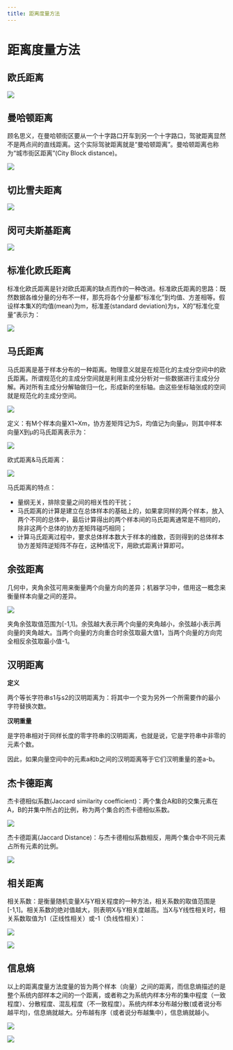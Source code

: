 ```yaml
---
title: 距离度量方法
---
```

# 距离度量方法

## 欧氏距离

![](http://markdocpicture.oss-cn-hangzhou.aliyuncs.com/18-4-25/63284363.jpg)

## 曼哈顿距离

顾名思义，在曼哈顿街区要从一个十字路口开车到另一个十字路口，驾驶距离显然不是两点间的直线距离。这个实际驾驶距离就是“曼哈顿距离”。曼哈顿距离也称为“城市街区距离”(City Block distance)。

![](http://markdocpicture.oss-cn-hangzhou.aliyuncs.com/18-4-25/57610462.jpg)

## 切比雪夫距离 

![](http://markdocpicture.oss-cn-hangzhou.aliyuncs.com/18-4-25/50955332.jpg)

## 闵可夫斯基距离

![](http://markdocpicture.oss-cn-hangzhou.aliyuncs.com/18-4-25/15465424.jpg)



## 标准化欧氏距离

 标准化欧氏距离是针对欧氏距离的缺点而作的一种改进。标准欧氏距离的思路：既然数据各维分量的分布不一样，那先将各个分量都“标准化”到均值、方差相等。假设样本集X的均值(mean)为m，标准差(standard deviation)为s，X的“标准化变量”表示为：

![](http://markdocpicture.oss-cn-hangzhou.aliyuncs.com/18-4-25/21073147.jpg)

## 马氏距离

马氏距离是基于样本分布的一种距离。物理意义就是在规范化的主成分空间中的欧氏距离。所谓规范化的主成分空间就是利用主成分分析对一些数据进行主成分分解。再对所有主成分分解轴做归一化，形成新的坐标轴。由这些坐标轴张成的空间就是规范化的主成分空间。

![](http://markdocpicture.oss-cn-hangzhou.aliyuncs.com/18-4-25/74192165.jpg)

定义：有M个样本向量X1~Xm，协方差矩阵记为S，均值记为向量μ，则其中样本向量X到μ的马氏距离表示为：

![](http://markdocpicture.oss-cn-hangzhou.aliyuncs.com/18-4-25/3898023.jpg)

欧式距离&马氏距离：

![](http://markdocpicture.oss-cn-hangzhou.aliyuncs.com/18-4-25/75224379.jpg)

马氏距离的特点：

- 量纲无关，排除变量之间的相关性的干扰；
- 马氏距离的计算是建立在总体样本的基础上的，如果拿同样的两个样本，放入两个不同的总体中，最后计算得出的两个样本间的马氏距离通常是不相同的，除非这两个总体的协方差矩阵碰巧相同；
- 计算马氏距离过程中，要求总体样本数大于样本的维数，否则得到的总体样本协方差矩阵逆矩阵不存在，这种情况下，用欧式距离计算即可。

## 余弦距离

几何中，夹角余弦可用来衡量两个向量方向的差异；机器学习中，借用这一概念来衡量样本向量之间的差异。

![](http://markdocpicture.oss-cn-hangzhou.aliyuncs.com/18-4-25/28630560.jpg)

夹角余弦取值范围为[-1,1]。余弦越大表示两个向量的夹角越小，余弦越小表示两向量的夹角越大。当两个向量的方向重合时余弦取最大值1，当两个向量的方向完全相反余弦取最小值-1。

## 汉明距离

**定义**

两个等长字符串s1与s2的汉明距离为：将其中一个变为另外一个所需要作的最小字符替换次数。

**汉明重量**

是字符串相对于同样长度的零字符串的汉明距离，也就是说，它是字符串中非零的元素个数。

因此，如果向量空间中的元素a和b之间的汉明距离等于它们汉明重量的差a-b。

## 杰卡德距离

杰卡德相似系数(Jaccard similarity coefficient)：两个集合A和B的交集元素在A，B的并集中所占的比例，称为两个集合的杰卡德相似系数。

![](http://markdocpicture.oss-cn-hangzhou.aliyuncs.com/18-4-25/87204442.jpg)

杰卡德距离(Jaccard Distance)：与杰卡德相似系数相反，用两个集合中不同元素占所有元素的比例。

![](http://markdocpicture.oss-cn-hangzhou.aliyuncs.com/18-4-25/68075464.jpg)

## 相关距离

相关系数：是衡量随机变量X与Y相关程度的一种方法，相关系数的取值范围是[-1,1]。相关系数的绝对值越大，则表明X与Y相关度越高。当X与Y线性相关时，相关系数取值为1（正线性相关）或-1（负线性相关）：

![](http://markdocpicture.oss-cn-hangzhou.aliyuncs.com/18-4-25/31652565.jpg)

![](http://markdocpicture.oss-cn-hangzhou.aliyuncs.com/18-4-25/11932958.jpg)

##  信息熵

 以上的距离度量方法度量的皆为两个样本（向量）之间的距离，而信息熵描述的是整个系统内部样本之间的一个距离，或者称之为系统内样本分布的集中程度（一致程度）、分散程度、混乱程度（不一致程度）。系统内样本分布越分散(或者说分布越平均)，信息熵就越大。分布越有序（或者说分布越集中），信息熵就越小。

![](http://markdocpicture.oss-cn-hangzhou.aliyuncs.com/18-4-25/81138915.jpg)

![](http://markdocpicture.oss-cn-hangzhou.aliyuncs.com/18-4-25/86498765.jpg)

